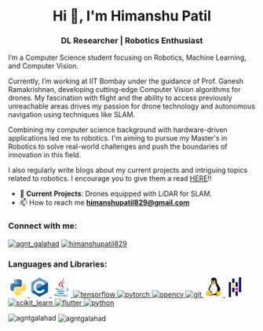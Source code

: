 <h1 align="center">Hi 👋, I'm Himanshu Patil</h1>
<h3 align="center">DL Researcher | Robotics Enthusiast</h3>
I’m a Computer Science student focusing on Robotics, Machine Learning, and Computer Vision.

Currently, I’m working at IIT Bombay under the guidance of Prof. Ganesh Ramakrishnan, developing cutting-edge Computer Vision algorithms for drones. My fascination with flight and the ability to access previously unreachable areas drives my passion for drone technology and autonomous navigation using techniques like SLAM.

Combining my computer science background with hardware-driven applications led me to robotics. I'm aiming to pursue my Master's in Robotics to solve real-world challenges and push the boundaries of innovation in this field.

I also regularly write blogs about my current projects and intriguing topics related to robotics. I encourage you to give them a read [HERE](https://agntgalahad.github.io/blogs/)!!

- 🌟 **Current Projects**: Drones equipped with LiDAR for SLAM.
- 📫 How to reach me **himanshupatil829@gmail.com**

<h3 align="left">Connect with me:</h3>
<p align="left">
<a href="https://twitter.com/agnt_galahad" target="blank"><img align="center" src="https://raw.githubusercontent.com/rahuldkjain/github-profile-readme-generator/master/src/images/icons/Social/twitter.svg" alt="agnt_galahad" height="30" width="40" /></a>
<a href="https://linkedin.com/in/himanshupatil829" target="blank"><img align="center" src="https://raw.githubusercontent.com/rahuldkjain/github-profile-readme-generator/master/src/images/icons/Social/linked-in-alt.svg" alt="himanshupatil829" height="30" width="40" /></a>
</p>

<h3 align="left">Languages and Libraries:</h3>
<p align="left"> <a href="https://www.python.org" target="_blank" rel="noreferrer"> <img src="https://raw.githubusercontent.com/devicons/devicon/master/icons/python/python-original.svg" alt="python" width="40" height="40"/> </a><a href="https://www.cprogramming.com/" target="_blank" rel="noreferrer"> <img src="https://raw.githubusercontent.com/devicons/devicon/master/icons/c/c-original.svg" alt="c" width="40" height="40"/> </a>  <a href="https://www.java.com" target="_blank" rel="noreferrer"> <img src="https://raw.githubusercontent.com/devicons/devicon/master/icons/java/java-original.svg" alt="java" width="40" height="40"/> </a><a href="https://www.tensorflow.org" target="_blank" rel="noreferrer"> <img src="https://www.vectorlogo.zone/logos/tensorflow/tensorflow-icon.svg" alt="tensorflow" width="40" height="40"/> </a> <a href="https://pytorch.org/" target="_blank" rel="noreferrer"> <img src="https://www.vectorlogo.zone/logos/pytorch/pytorch-icon.svg" alt="pytorch" width="40" height="40"/> </a> <a href="https://opencv.org/" target="_blank" rel="noreferrer"> <img src="https://www.vectorlogo.zone/logos/opencv/opencv-icon.svg" alt="opencv" width="40" height="40"/> </a><a href="https://git-scm.com/" target="_blank" rel="noreferrer"> <img src="https://www.vectorlogo.zone/logos/git-scm/git-scm-icon.svg" alt="git" width="40" height="40"/> </a>  <a href="https://www.linux.org/" target="_blank" rel="noreferrer"> <img src="https://raw.githubusercontent.com/devicons/devicon/master/icons/linux/linux-original.svg" alt="linux" width="40" height="40"/> </a> <a href="https://pandas.pydata.org/" target="_blank" rel="noreferrer"> <img src="https://raw.githubusercontent.com/devicons/devicon/2ae2a900d2f041da66e950e4d48052658d850630/icons/pandas/pandas-original.svg" alt="pandas" width="40" height="40"/> </a> <a href="https://scikit-learn.org/" target="_blank" rel="noreferrer"> <img src="https://upload.wikimedia.org/wikipedia/commons/0/05/Scikit_learn_logo_small.svg" alt="scikit_learn" width="40" height="40"/> </a> <a href="https://flutter.dev" target="_blank" rel="noreferrer"> <img src="https://www.vectorlogo.zone/logos/flutterio/flutterio-icon.svg" alt="flutter" width="40" height="40"/> </a> <a href="https://www.tableau.com/" target="_blank" rel="noreferrer"> <img src="https://pbs.twimg.com/profile_images/1268207088683020288/d9agkn4h_400x400.jpg" alt="python" width="40" height="40"/> </a></p>


<p><img align="left" src="https://github-readme-stats.vercel.app/api/top-langs?username=agntgalahad&show_icons=true&locale=en&layout=compact" alt="agntgalahad" /></p>

<p>&nbsp;<img align="center" src="https://github-readme-stats.vercel.app/api?username=agntgalahad&show_icons=true&locale=en" alt="agntgalahad" /></p>
